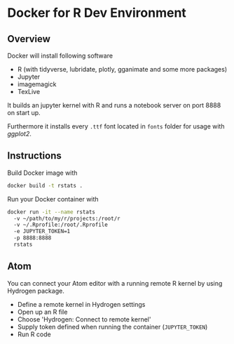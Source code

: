 # Docker for R Dev Environment

## Overview

Docker will install following software

- R (with tidyverse, lubridate, plotly, gganimate and some more packages)
- Jupyter
- imagemagick
- TexLive

It builds an jupyter kernel with R and runs a notebook server on port 8888 on start up.

Furthermore it installs every `.ttf` font located in `fonts` folder for usage with _ggplot2_.

## Instructions

Build Docker image with

```bash
docker build -t rstats .
```

Run your Docker container with

```bash
docker run -it --name rstats
  -v ~/path/to/my/r/projects:/root/r
  -v ~/.Rprofile:/root/.Rprofile
  -e JUPYTER_TOKEN=1
  -p 8888:8888
  rstats
```

## Atom

You can connect your Atom editor with a running remote R kernel by using Hydrogen package.

- Define a remote kernel in Hydrogen settings
- Open up an R file
- Choose 'Hydrogen: Connect to remote kernel'
- Supply token defined when running the container (`JUPYTER_TOKEN`)
- Run R code
